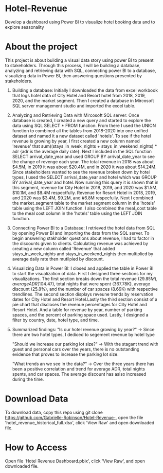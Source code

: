 # Hotel-Revenue
Develop a dashboard using Power BI to visualize hotel booking data and to explore seasonality
# About the project 
This project is about building a visual data story using power BI to present to stakeholders. Through this process, I will be building a database, analyzing and retrieving data with SQL, connecting power BI to a database, visualizing data in Power BI, then answering questions presented by stakeholders.

1. Building a database: Initially I downloaded the data from excel workbook that logs hotel data of City Hotel and Resort hotel from 2018, 2019, 2020, and the market segment. Then I created a database in Mircosoft SQL server management studio and imported the excel table.

2. Analyzing and Retrieving Data with Mircosoft SQL server:  Once database is created, I created a new query and started to explore the data using SQL SELECT * FROM function. From there I used the UNION function to combined all the tables from 2018-2020 into one unified dataset and named it a new dataset called 'hotels'. To see if the hotel revenue is growing by year, I first created a new column named 'revenue' that sum((stays_in_week_nights + stays_in_weekend_nights) * adr {adr is the average daily rate}. Next I included in the SQL function SELECT arrival_date_year and used GROUP BY arrival_date_year to see the change of revenge each year. The total revenue in 2018 was about $4.5M, in 2019 it was about $20.4M, and in 2020 it was about $14.24M. Since stakeholders wanted to see the revenue broken down by hotel types, I used the SELECT arrival_date_year and hotel which was GROUP BY arrival_date_year and hotel. Now running this query it is shown that in this segment, revenue for City Hotel in 2018, 2019, and 2020 was $1.5M, $10.1M, and $8.4M respectfully. Revenue for Resort Hotel in 2018, 2019, and 2020 was $3.4M, $9.2M, and #6.8M respecfully. Next I combined the market_segment table to the market segment column in the 'hotels' table using the LEFT JOIN function. I also combined the meal_cost table to the meal cost column in the 'hotels' table using the LEFT JOIN function.

3. Connecting Power BI to a Database: I retrieved the hotel data from SQL by opening Power BI and importing the data from the SQL server. To begin answering stakholder questions about revenue, I had to factor in the discounts given to clients. Calculating revenue was achieved by creating a new column called 'Revenue' that added stays_in_week_nights and stays_in_weekend_nights then multiplied by average daily rate then mutilpied by discount. 

4. Visualizing Data in Power BI: I closed and applied the table in Power BI to start the visualization of data. First I designed three sections for my visualizations. The first section breaks down the total revenue ($29.85M), average ADR ($104.47), total nights that were spent (367.78K), average discount (25.8%), and the number of car spaces (8.69K) with respective trendlines. The second section displays reveune trends by reservation dates for City Hotel and Resort Hotel.Lastly the third section consist of a pie chart that discloses the revenue percentages for City Hotel and Resort Hotel. And a table for revenue by year, number of parking spaces, and the percent of parking space used. Lastly, I designed a filter by country, date, hotel type, and time.

5. Summarized findings: 
   "Is our hotel revenue growing by year?" ->
   Since there are two hotel types, I dediced to segement revenue by hotel type
   
   "Should we increase our parking lot size?" ->                                                   With the stagant trend with guest and personal cars over the years, there is no outstanding evidence that proves to increase the parking lot size.
   
   "What trends an we see in the data?" -> Over the three years there has been a positive correlation and trend for average ADR, total nights spents, and car spaces. The average discount has aslso increased during the time. 

   
# Download Data
To download data, copy this repo using git clone https://github.com/Gabrielle-Robinson/Hotel-Revenue-, open the file 'hotel_revenue_historical_full.xlsx', click 'View Raw' and open downloaded file.
# How to Access  
Open file 'Hotel Revenue Dashboard.pbix', click 'View Raw', and open downloaded file.
